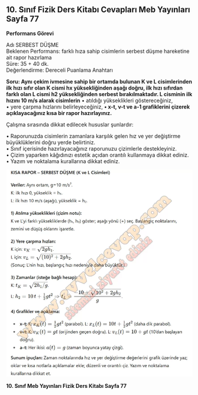 ## 10. Sınıf Fizik Ders Kitabı Cevapları Meb Yayınları Sayfa 77

**Performans Görevi**

Adı SERBEST DÜŞME  
 Beklenen Performans: farklı hıza sahip cisimlerin serbest düşme hareketine ait rapor hazırlama  
 Süre: 35 + 40 dk.  
 Değerlendirme: Dereceli Puanlama Anahtarı

**Soru: Aynı çekim ivmesine sahip bir ortamda bulunan K ve L cisimlerinden ilk hızı sıfır olan K cismi hx yüksekliğinden aşağı doğru, ilk hızı sıfırdan farklı olan L cismi h2 yüksekliğinden serbest bırakılmaktadır. L cisminin ilk hızını 10 m/s alarak cisimlerin** • atıldığı yükseklikleri göstereceğiniz,  
 • yere çarpma hızlarını belirleyeceğiniz, **• x-t, ν-t ve a-1 grafiklerini çizerek açıklayacağınız kısa bir rapor hazırlayınız.**

Çalışma sırasında dikkat edilecek hususlar şunlardır:

• Raporunuzda cisimlerin zamanlara karşılık gelen hız ve yer değiştirme büyüklüklerini doğru yerde belirtiniz.  
 • Sınıf içerisinde hazırlayacağınız raporunuzu çizimlerle destekleyiniz.  
 • Çizim yaparken kâğıdınızı estetik açıdan orantılı kullanmaya dikkat ediniz.  
 • Yazım ve noktalama kurallarına dikkat ediniz.

![](./image1.webp)

**10. Sınıf Meb Yayınları Fizik Ders Kitabı Sayfa 77**